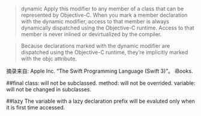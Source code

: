 >dynamic
Apply this modifier to any member of a class that can be represented by Objective-C. When you mark a member declaration with the dynamic modifier, access to that member is always dynamically dispatched using the Objective-C runtime. Access to that member is never inlined or devirtualized by the compiler.

>Because declarations marked with the dynamic modifier are dispatched using the Objective-C runtime, they’re implicitly marked with the objc attribute.



摘录来自: Apple Inc. “The Swift Programming Language (Swift 3)”。 iBooks. 

##final
class: will not be subclassed.
method: will not be overrided.
variable: will not be changed in subclasses.



##lazy
The variable with a lazy declaration prefix will be evaluted only when it is first time accessed.